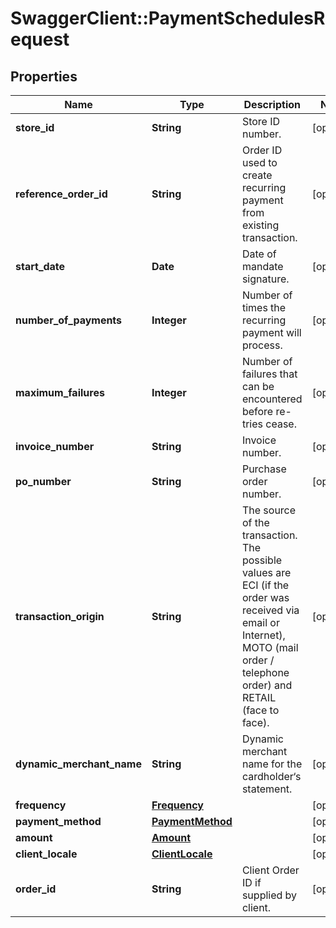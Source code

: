 # SwaggerClient::PaymentSchedulesRequest

## Properties
Name | Type | Description | Notes
------------ | ------------- | ------------- | -------------
**store_id** | **String** | Store ID number. | [optional] 
**reference_order_id** | **String** | Order ID used to create recurring payment from existing transaction. | [optional] 
**start_date** | **Date** | Date of mandate signature. | [optional] 
**number_of_payments** | **Integer** | Number of times the recurring payment will process. | [optional] 
**maximum_failures** | **Integer** | Number of failures that can be encountered before re-tries cease. | [optional] 
**invoice_number** | **String** | Invoice number. | [optional] 
**po_number** | **String** | Purchase order number. | [optional] 
**transaction_origin** | **String** | The source of the transaction. The possible values are ECI (if the order was received via email or Internet), MOTO (mail order / telephone order) and RETAIL (face to face). | [optional] 
**dynamic_merchant_name** | **String** | Dynamic merchant name for the cardholder‘s statement. | [optional] 
**frequency** | [**Frequency**](Frequency.md) |  | [optional] 
**payment_method** | [**PaymentMethod**](PaymentMethod.md) |  | [optional] 
**amount** | [**Amount**](Amount.md) |  | [optional] 
**client_locale** | [**ClientLocale**](ClientLocale.md) |  | [optional] 
**order_id** | **String** | Client Order ID if supplied by client. | [optional] 


